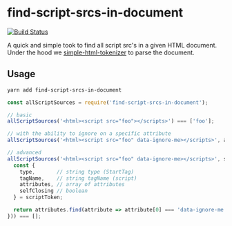 # find-script-srcs-in-document
[![Build Status](https://travis-ci.org/stefanpenner/find-script-srcs-in-document.svg?branch=master)](https://travis-ci.org/stefanpenner/find-script-srcs-in-document)

A quick and simple took to find all script src's in a given HTML document.
Under the hood we [simple-html-tokenizer](https://github.com/tildeio/simple-html-tokenizer) to parse the document.

## Usage

```sh
yarn add find-script-srcs-in-document
```

```javascript
const allScriptSources = require('find-script-srcs-in-document');

// basic
allScriptSources('<html><script src="foo"></scripts>') === ['foo'];

// with the ability to ignore on a specific attribute
allScriptSources('<html><script src="foo" data-ignore-me></scripts>', allScriptSources.ignoreWithAttribute('data-ignore-me')) === [];

// advanced
allScriptSources('<html><script src="foo" data-ignore-me></scripts>', scriptToken => {
  const {
    type,       // string type (StartTag)
    tagName,    // string tagName (script)
    attributes, // array of attributes
    selfClosing // boolean
  } = scriptToken;

  return attributes.find(attribute => attribute[0] === 'data-ignore-me')
})) === [];
```

